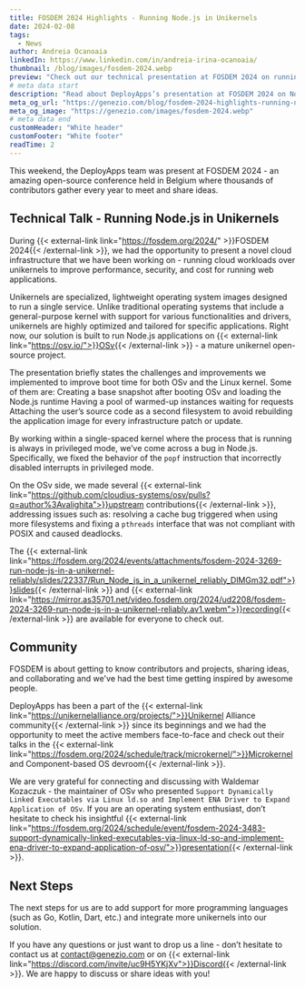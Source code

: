 ```yaml
---
title: FOSDEM 2024 Highlights - Running Node.js in Unikernels
date: 2024-02-08
tags:
  - News
author: Andreia Ocanoaia
linkedIn: https://www.linkedin.com/in/andreia-irina-ocanoaia/
thumbnail: /blog/images/fosdem-2024.webp
preview: "Check out our technical presentation at FOSDEM 2024 on running Node.js applications over unikernels"
# meta data start
description: "Read about DeployApps’s presentation at FOSDEM 2024 on Node.js in unikernels. Learn about technical challenges and the benefits of unikernel architecture."
meta_og_url: "https://genezio.com/blog/fosdem-2024-highlights-running-node.js-in-unikernels"
meta_og_image: "https://genezio.com/images/fosdem-2024.webp"
# meta data end
customHeader: "White header"
customFooter: "White footer"
readTime: 2
---
```


This weekend, the DeployApps team was present at FOSDEM 2024 - an amazing open-source conference held in Belgium where thousands of contributors gather every year to meet and share ideas.

## Technical Talk - Running Node.js in Unikernels

During {{< external-link link="https://fosdem.org/2024/" >}}FOSDEM 2024{{< /external-link >}}, we had the opportunity to present a novel cloud infrastructure that we have been working on - running cloud workloads over unikernels to improve performance, security, and cost for running web applications.

Unikernels are specialized, lightweight operating system images designed to run a single service. Unlike traditional operating systems that include a general-purpose kernel with support for various functionalities and drivers, unikernels are highly optimized and tailored for specific applications.
Right now, our solution is built to run Node.js applications on {{< external-link link="https://osv.io/">}}OSv{{< /external-link >}} - a mature unikernel open-source project.

The presentation briefly states the challenges and improvements we implemented to improve boot time for both OSv and the Linux kernel. Some of them are:
Creating a base snapshot after booting OSv and loading the Node.js runtime
Having a pool of warmed-up instances waiting for requests
Attaching the user’s source code as a second filesystem to avoid rebuilding the application image for every infrastructure patch or update.

By working within a single-spaced kernel where the process that is running is always in privileged mode, we’ve come across a bug in Node.js. Specifically, we fixed the behavior of the `popf` instruction that incorrectly disabled interrupts in privileged mode.

On the OSv side, we made several {{< external-link link="https://github.com/cloudius-systems/osv/pulls?q=author%3Avalighita">}}upstream contributions{{< /external-link >}}, addressing issues such as: resolving a cache bug triggered when using more filesystems and fixing a `pthreads` interface that was not compliant with POSIX and caused deadlocks.

The {{< external-link link="https://fosdem.org/2024/events/attachments/fosdem-2024-3269-run-node-js-in-a-unikernel-reliably/slides/22337/Run_Node_js_in_a_unikernel_reliably_DlMGm32.pdf">}}slides{{< /external-link >}} and {{< external-link link="https://mirror.as35701.net/video.fosdem.org/2024/ud2208/fosdem-2024-3269-run-node-js-in-a-unikernel-reliably.av1.webm">}}recording{{< /external-link >}} are available for everyone to check out.

## Community

FOSDEM is about getting to know contributors and projects, sharing ideas, and collaborating and we've had the best time getting inspired by awesome people.

DeployApps has been a part of the {{< external-link link="https://unikernelalliance.org/projects/">}}Unikernel Alliance community{{< /external-link >}} since its beginnings and we had the opportunity to meet the active members face-to-face and check out their talks in the
{{< external-link link="https://fosdem.org/2024/schedule/track/microkernel/">}}Microkernel and Component-based OS devroom{{< /external-link >}}.

We are very grateful for connecting and discussing with Waldemar Kozaczuk - the maintainer of OSv who presented `Support Dynamically Linked Executables via Linux ld.so and Implement ENA Driver to Expand Application of OSv`. If you are an operating system enthusiast, don’t hesitate to check his insightful {{< external-link link="https://fosdem.org/2024/schedule/event/fosdem-2024-3483-support-dynamically-linked-executables-via-linux-ld-so-and-implement-ena-driver-to-expand-application-of-osv/">}}presentation{{< /external-link >}}.

## Next Steps

The next steps for us are to add support for more programming languages (such as Go, Kotlin, Dart, etc.) and integrate more unikernels into our solution.

If you have any questions or just want to drop us a line - don’t hesitate to contact us at contact@genezio.com or on {{< external-link link="https://discord.com/invite/uc9H5YKjXv">}}Discord{{< /external-link >}}. We are happy to discuss or share ideas with you!
